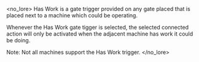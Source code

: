 <no_lore>
Has Work is a gate trigger provided on any gate placed that is placed next to a machine which could be operating.

Whenever the Has Work gate tigger is selected, the selected connected action will only be activated when the adjacent machine has work it could be doing.

Note: Not all machines support the Has Work trigger.
</no_lore>